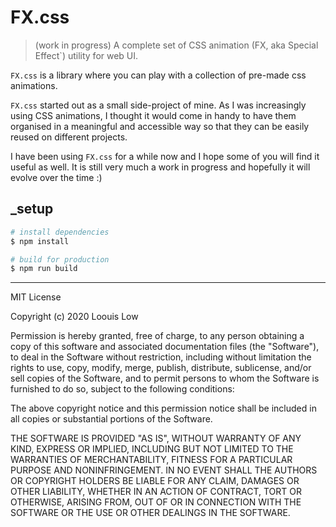 # FX.css

> (work in progress) A complete set of CSS animation (FX, aka Special Effect`) utility for web UI.

`FX.css` is a library where you can play with a collection of pre-made css animations.

`FX.css` started out as a small side-project of mine. As I was increasingly using CSS animations, I thought it would come in handy to have them organised in a meaningful and accessible way so that they can be easily reused on different projects.

I have been using `FX.css` for a while now and I hope some of you will find it useful as well. It is still very much a work in progress and hopefully it will evolve over the time :)

## _setup

``` bash
# install dependencies
$ npm install

# build for production
$ npm run build
```

---

MIT License

Copyright (c) 2020 Loouis Low

Permission is hereby granted, free of charge, to any person obtaining a copy
of this software and associated documentation files (the "Software"), to deal
in the Software without restriction, including without limitation the rights
to use, copy, modify, merge, publish, distribute, sublicense, and/or sell
copies of the Software, and to permit persons to whom the Software is
furnished to do so, subject to the following conditions:

The above copyright notice and this permission notice shall be included in all
copies or substantial portions of the Software.

THE SOFTWARE IS PROVIDED "AS IS", WITHOUT WARRANTY OF ANY KIND, EXPRESS OR
IMPLIED, INCLUDING BUT NOT LIMITED TO THE WARRANTIES OF MERCHANTABILITY,
FITNESS FOR A PARTICULAR PURPOSE AND NONINFRINGEMENT. IN NO EVENT SHALL THE
AUTHORS OR COPYRIGHT HOLDERS BE LIABLE FOR ANY CLAIM, DAMAGES OR OTHER
LIABILITY, WHETHER IN AN ACTION OF CONTRACT, TORT OR OTHERWISE, ARISING FROM,
OUT OF OR IN CONNECTION WITH THE SOFTWARE OR THE USE OR OTHER DEALINGS IN THE
SOFTWARE.
